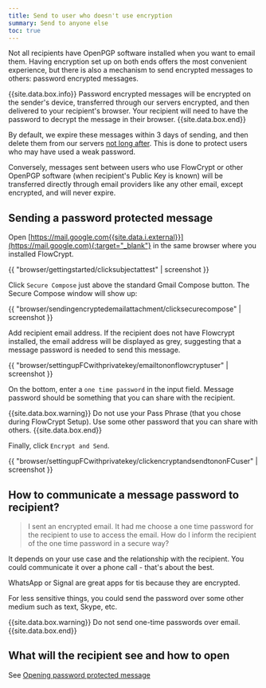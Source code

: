 ```yaml
---
title: Send to user who doesn't use encryption
summary: Send to anyone else
toc: true
---
```


Not all recipients have OpenPGP software installed when you want to email them. Having encryption set up on both ends offers the most convenient experience, but there is also a mechanism to send encrypted messages to others: password encrypted messages.

{{site.data.box.info}}
Password encrypted messages will be encrypted on the sender's device, transferred through our servers encrypted, and then delivered to your recipient's browser. Your recipient will need to have the password to decrypt the message in their browser.
{{site.data.box.end}}

By default, we expire these messages within 3 days of sending, and then delete them from our servers [not long after](https://flowcrypt.com/privacy#message-delivery-and-storage). This is done to protect users who may have used a weak password.

Conversely, messages sent between users who use FlowCrypt or other OpenPGP software (when recipient's Public Key is known) will be transferred directly through email providers like any other email, except encrypted, and will never expire.

## Sending a password protected message

Open [https://mail.google.com{{site.data.i.external}}](https://mail.google.com){:target="_blank"} in the same browser where you installed FlowCrypt.

{{ "browser/gettingstarted/clicksubjectattest" | screenshot }}

Click `Secure Compose` just above the standard Gmail Compose button. The Secure Compose window will show up:

{{ "browser/sendingencryptedemailattachment/clicksecurecompose" | screenshot }}

Add recipient email address. If the recipient does not have Flowcrypt installed, the email address will be displayed as grey, suggesting that a message password is needed to send this message.

{{ "browser/settingupFCwithprivatekey/emailtononflowcryptuser" | screenshot }}

On the bottom, enter a `one time password` in the input field. Message password should be something that you can share with the recipient.

{{site.data.box.warning}}
Do not use your Pass Phrase (that you chose during FlowCrypt Setup). Use some other password that you can share with others.
{{site.data.box.end}}

Finally, click `Encrypt and Send`.

{{ "browser/settingupFCwithprivatekey/clickencryptandsendtononFCuser" | screenshot }}

## How to communicate a message password to recipient?

> I sent an encrypted email. It had me choose a one time password for the recipient to use to access the email. How do I inform the recipient of the one time password in a secure way?

It depends on your use case and the relationship with the recipient. You could communicate it over a phone call - that's about the best.

WhatsApp or Signal are great apps for tis because they are encrypted.

For less sensitive things, you could send the password over some other medium such as text, Skype, etc.

{{site.data.box.warning}}
Do not send one-time passwords over email.
{{site.data.box.end}}

## What will the recipient see and how to open

See [Opening password protected message](open-password-protected.html)